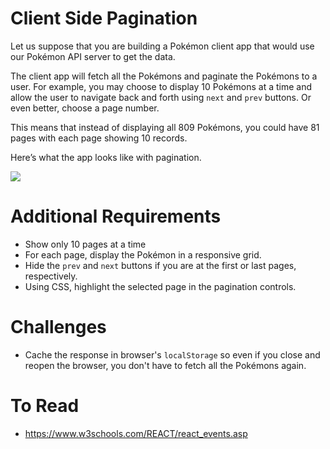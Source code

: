 # Client Side Pagination 
Let us suppose that you are building a Pokémon client app that would use our Pokémon API server to get the data. 

The client app will fetch all the Pokémons and paginate the Pokémons to a user. For example, you may choose to display 10 Pokémons at a time and allow the user to navigate back and forth using `next` and `prev` buttons. Or even better, choose a page number.

This means that instead of displaying all 809 Pokémons, you could have 81 pages with each page showing 10 records.

Here’s what the app looks like with pagination.

![](https://cdn.discordapp.com/attachments/1017862173881544775/1040360698523418705/image.png)
# Additional Requirements
- Show only 10 pages at a time
- For each page, display the Pokémon in a responsive grid.
- Hide the `prev` and `next` buttons if you are at the first or last pages, respectively.
- Using CSS, highlight the selected page in the pagination controls.

# Challenges
- Cache the response in browser's `localStorage` so even if you close and reopen the browser, you don't have to fetch all the Pokémons again.

# To Read
- https://www.w3schools.com/REACT/react_events.asp
